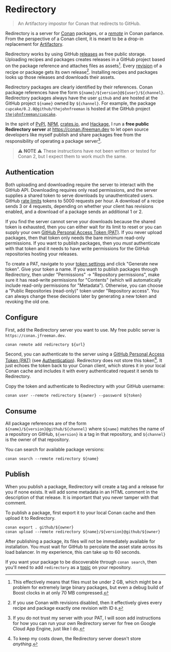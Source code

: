# Redirectory

> An Artifactory impostor for Conan that redirects to GitHub.

Redirectory is a server for [Conan] packages,
or a [_remote_][remotes] in Conan parlance.
From the perspective of a Conan client,
it is meant to be a drop-in replacement for [Artifactory].

Redirectory works by using GitHub [releases] as free public storage.
Uploading recipes and packages creates releases in a GitHub project
based on the package reference and attaches files as assets[^2].
Every [revision] of a recipe or package gets its own release[^3].
Installing recipes and packages
looks up those releases and downloads their assets.

[^2]: This effectively means that files must be under 2 GB,
which might be a problem for extremely large binary packages,
but even a debug build of Boost clocks in at only 70 MB compressed.

[^3]: If you use Conan with revisions disabled,
then it effectively gives every recipe and package
exactly one revision with ID `0`.

Redirectory packages are clearly identified by their references.
Conan package references have the form `${name}/${version}@${user}/${channel}`.
Redirectory packages always have the user `github`
and are hosted at the GitHub project `${name}` owned by `${channel}`.
For example, the package `cupcake/0.2.0@github/thejohnfreeman`
is hosted at the GitHub project [`thejohnfreeman/cupcake`][1].

In the spirit of [PyPI], [NPM], [crates.io], and [Hackage],
I run a **free public Redirectory server** at https://conan.jfreeman.dev
to let open source developers like myself publish and share packages
free from the responsibility of operating a package server[^4].

[^4]: If you do not trust my server with your PAT,
I will soon add instructions for how you can run your own Redirectory server
for free on Google Cloud App Engine, just like I do.

> :warning: **NOTE** :warning:
> These instructions have not been written or tested for Conan 2, but I expect them to work much the same.


## Authentication

Both uploading and downloading require the server to
interact with the GitHub API.
Downloading requires only read permissions,
and the server supplies a shared token to serve downloads
by unauthenticated users.
GitHub [rate limits][3] tokens to 5000 requests per hour.
A download of a recipe sends 3 or 4 requests,
depending on whether your client has revisions enabled,
and a download of a package sends an additional 1 or 2.

If you find the server cannot serve your downloads
because the shared token is exhausted,
then you can either wait for its limit to reset
or you can supply your own [GitHub Personal Access Token (PAT)][PAT].
If you never upload packages,
then that token only needs the bare minimum read-only permissions.
If you want to publish packages,
then you _must_ authenticate with that token
and it needs to have write permissions
for the GitHub repositories hosting your releases.

To create a PAT, navigate to your [token settings][2]
and click "Generate new token".
Give your token a name.
If you want to publish packages through Redirectory,
then under "Permissions" -> "Repository permissions",
make sure it has read-write permissions for "Contents"
(which will automatically include read-only permissions for "Metadata").
Otherwise, you can choose a "Public Repositories (read-only)" token
under "Repository access".
You can always change these decisions later by generating a new token
and revoking the old one.


## Configure

First, add the Redirectory server you want to use.
My free public server is `https://conan.jfreeman.dev`.

```
conan remote add redirectory ${url}
```

Second, you can authenticate to the server using a
[GitHub Personal Access Token (PAT)][PAT]
(see [Authentication](#authentication)).
Redirectory does not store this token[^1].
It just echoes the token back to your Conan client,
which stores it in your local Conan cache
and includes it with every authenticated request it sends to Redirectory.

[^1]: To keep my costs down, the Redirectory server doesn't store _anything_.

Copy the token and authenticate to Redirectory with your GitHub username:

```
conan user --remote redirectory ${owner} --password ${token}
```


## Consume

All package references are of the form `${name}/${version}@github/${channel}`
where `${name}` matches the name of a repository on GitHub,
`${version}` is a tag in that repository,
and `${channel}` is the owner of that repository.

You can search for available package versions:

```
conan search --remote redirectory ${name}
```


## Publish

When you publish a package,
Redirectory will create a tag and a release for you if none exists.
It will add some metadata in an HTML comment
in the description of that release.
It is important that you never tamper with that comment.

To publish a package,
first export it to your local Conan cache
and then upload it to Redirectory.

```
conan export . github/${owner}
conan upload --remote redirectory ${name}/${version}@github/${owner}
```

After publishing a package,
its files will not be immediately available for installation.
You must wait for GitHub to percolate the asset state
across its load balancer.
In my experience, this can take up to 60 seconds.

If you want your package to be discoverable through `conan search`,
then you'll need to add `redirectory` as a [topic] on your repository.


[topic]: https://docs.github.com/en/repositories/managing-your-repositorys-settings-and-features/customizing-your-repository/classifying-your-repository-with-topics
[Conan]: https://conan.io/
[Artifactory]: https://jfrog.com/artifactory/
[remotes]: https://docs.conan.io/2/tutorial/conan_repositories/setting_up_conan_remotes.html
[releases]: https://docs.github.com/en/repositories/releasing-projects-on-github/about-releases
[PAT]: https://github.blog/2022-10-18-introducing-fine-grained-personal-access-tokens-for-github/
[PyPI]: https://pypi.org/
[NPM]: https://www.npmjs.com/
[crates.io]: https://crates.io/
[Hackage]: https://hackage.haskell.org/
[revision]: https://docs.conan.io/1/versioning/revisions.html

[1]: https://github.com/thejohnfreeman/cupcake/releases
[2]: https://github.com/settings/tokens?type=beta
[3]: https://docs.github.com/en/rest/overview/resources-in-the-rest-api?apiVersion=2022-11-28#rate-limiting
